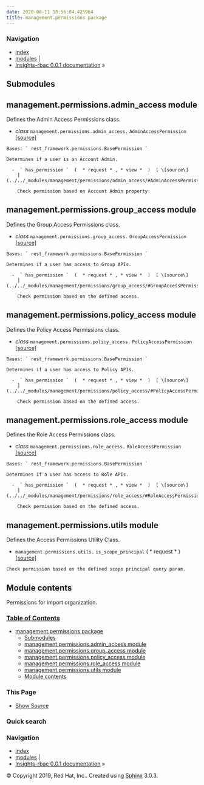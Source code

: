 ```yaml
---
date: 2020-08-11 18:56:04.425964
title: management.permissions package
---
```

### Navigation

  - [index](../../genindex/ "General Index")
  - [modules](../../py-modindex/ "Python Module Index") |
  - [Insights-rbac 0.0.1 documentation](../../index/) »


## Submodules

## management.permissions.admin\_access module

Defines the Admin Access Permissions class.

  -  *class* ` management.permissions.admin_access. ` `
    AdminAccessPermission ` [ \[source\]
    ](../../_modules/management/permissions/admin_access/#AdminAccessPermission)
      
    Bases: ` rest_framework.permissions.BasePermission `
    
    Determines if a user is an Account Admin.
    
      -  ` has_permission `  (  * request * , * view *  )  [ \[source\]
        ](../../_modules/management/permissions/admin_access/#AdminAccessPermission.has_permission)
          
        Check permission based on Account Admin property.

## management.permissions.group\_access module

Defines the Group Access Permissions class.

  -  *class* ` management.permissions.group_access. ` `
    GroupAccessPermission ` [ \[source\]
    ](../../_modules/management/permissions/group_access/#GroupAccessPermission)
      
    Bases: ` rest_framework.permissions.BasePermission `
    
    Determines if a user has access to Group APIs.
    
      -  ` has_permission `  (  * request * , * view *  )  [ \[source\]
        ](../../_modules/management/permissions/group_access/#GroupAccessPermission.has_permission)
          
        Check permission based on the defined access.

## management.permissions.policy\_access module

Defines the Policy Access Permissions class.

  -  *class* ` management.permissions.policy_access. ` `
    PolicyAccessPermission ` [ \[source\]
    ](../../_modules/management/permissions/policy_access/#PolicyAccessPermission)
      
    Bases: ` rest_framework.permissions.BasePermission `
    
    Determines if a user has access to Policy APIs.
    
      -  ` has_permission `  (  * request * , * view *  )  [ \[source\]
        ](../../_modules/management/permissions/policy_access/#PolicyAccessPermission.has_permission)
          
        Check permission based on the defined access.

## management.permissions.role\_access module

Defines the Role Access Permissions class.

  -  *class* ` management.permissions.role_access. ` `
    RoleAccessPermission ` [ \[source\]
    ](../../_modules/management/permissions/role_access/#RoleAccessPermission)
      
    Bases: ` rest_framework.permissions.BasePermission `
    
    Determines if a user has access to Role APIs.
    
      -  ` has_permission `  (  * request * , * view *  )  [ \[source\]
        ](../../_modules/management/permissions/role_access/#RoleAccessPermission.has_permission)
          
        Check permission based on the defined access.

## management.permissions.utils module

Defines the Access Permissions Utility Class.

  -  ` management.permissions.utils. ` ` is_scope_principal `  (  *
    request *  )  [ \[source\]
    ](../../_modules/management/permissions/utils/#is_scope_principal)
      
    Check permission based on the defined scope principal query param.

## Module contents

Permissions for import organization.

### [Table of Contents](../../index/)

  - [management.permissions package](#)
      - [Submodules](#submodules)
      - [management.permissions.admin\_access
        module](#module-management.permissions.admin_access)
      - [management.permissions.group\_access
        module](#module-management.permissions.group_access)
      - [management.permissions.policy\_access
        module](#module-management.permissions.policy_access)
      - [management.permissions.role\_access
        module](#module-management.permissions.role_access)
      - [management.permissions.utils
        module](#module-management.permissions.utils)
      - [Module contents](#module-management.permissions)

### This Page

  - [Show Source](../../_sources/rbac/management.permissions.rst.txt)

### Quick search

### Navigation

  - [index](../../genindex/ "General Index")
  - [modules](../../py-modindex/ "Python Module Index") |
  - [Insights-rbac 0.0.1 documentation](../../index/) »

© Copyright 2019, Red Hat, Inc.. Created using
[Sphinx](http://sphinx-doc.org/) 3.0.3.